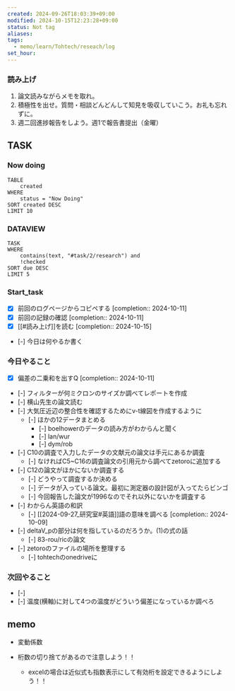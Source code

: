 ```yaml
---
created: 2024-09-26T18:03:39+09:00
modified: 2024-10-15T12:23:28+09:00
status: Not tag
aliases: 
tags:
  - memo/learn/Tohtech/reseach/log
set_hour: 
---
```


### 読み上げ
1. 論文読みながらメモを取れ。
2. 積極性を出せ。質問・相談どんどんして知見を吸収していこう。お礼も忘れずに。
3. 週二回進捗報告をしよう。週1で報告書提出（金曜）
## TASK
### Now doing
```dataview
TABLE
	created
WHERE
	status = "Now Doing"
SORT created DESC
LIMIT 10
```
### DATAVIEW
```dataview
TASK
WHERE 
	contains(text, "#task/2/research") and
	!checked
SORT due DESC
LIMIT 5
```
### Start_task
- [x] 前回のログページからコピペする  [completion:: 2024-10-11]
- [x] 前回の記録の確認  [completion:: 2024-10-11]
- [x] [[#読み上げ]]を読む  [completion:: 2024-10-15]
- [-] 今日は何やるか書く
### 今日やること
- [x] 偏差の二乗和を出すQ  [completion:: 2024-10-11]
- [-] フィルターが何ミクロンのサイズか調べてレポートを作成
- [-] 横山先生の論文読む
- [-] 大気圧近辺の整合性を確認するためにv-t線図を作成するように
	- [-] ほかの12データまとめる
		- [-] boelhowerのデータの読み方がわからんと聞く
		- [-] lan/wur
		- [-] dym/rob
- [-] C10の調査で入力したデータの文献元の論文は手元にあるか調査
	- [-] なければC5~C16の調査論文の引用元から調べてzetoroに追加する
- [-] C12の論文がほかにないか調査する
	- [-] どうやって調査するか決める
	- [-] データが入っている論文。最初に測定器の設計図が入ってたらビンゴ
	- [-] 今回報告した論文が1996なのでそれ以外にないかを調査する
- [-] わからん英語の和訳
	- [-] [[2024-09-27_研究室#英語]]語の意味を調べる  [completion:: 2024-10-09]
- [-] deltaV_pの部分は何を指しているのだろうか。(1)の式の話 
	- [-] 83-rou/ricの論文
- [-] zetoroのファイルの場所を整理する
	- [-] tohtechのonedriveに
### 次回やること
- [-] 
- [-] 温度(横軸)に対して4つの温度がどういう偏差になっているか調べろ
## memo
- 変動係数

- 桁数の切り捨てがあるので注意しよう！！
	- excelの場合は近似式も指数表示にして有効桁を設定できるようにしよう！！
### 

